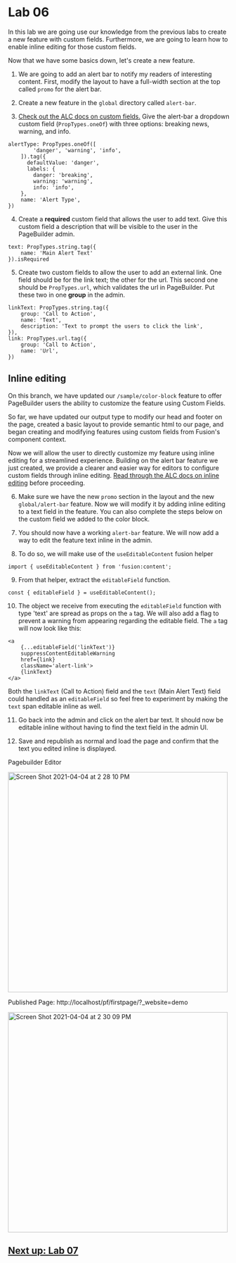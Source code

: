 # Lab 06
In this lab we are going use our knowledge from the previous labs to create a new feature with custom fields.  Furthermore, we are going to learn how to enable inline editing for those custom fields.

Now that we have some basics down, let's create a new feature. 

1. We are going to add an alert bar to notify my readers of interesting content. First, modify the layout to have a full-width section at the top called `promo` for the alert bar.

2. Create a new feature in the `global` directory called `alert-bar`. 

3. [Check out the ALC docs on custom fields.](https://redirector.arcpublishing.com/alc/arc-products/pagebuilder/fusion/documentation/api/feature-pack/components/custom-fields.md) Give the alert-bar a dropdown custom field (`PropTypes.oneOf`) with three options: breaking news, warning, and info. 

```
alertType: PropTypes.oneOf([
        'danger', 'warning', 'info',
    ]).tag({
      defaultValue: 'danger',
      labels: {
        danger: 'breaking',
        warning: 'warning',
        info: 'info',
    },
    name: 'Alert Type',
})
```

4. Create a **required** custom field that allows the user to add text. Give this custom field a description that will be visible to the user in the PageBuilder admin.  

```
text: PropTypes.string.tag({
    name: 'Main Alert Text'
}).isRequired
```

5. Create two custom fields to allow the user to add an external link. One field should be for the link text; the other for the url. This second one should be `PropTypes.url`, which validates the url in PageBuilder. Put these two in one **group** in the admin. 

```
linkText: PropTypes.string.tag({
    group: 'Call to Action',
    name: 'Text',
    description: 'Text to prompt the users to click the link',
}),
link: PropTypes.url.tag({
    group: 'Call to Action',
    name: 'Url',
})
```

## Inline editing


On this branch, we have updated our `/sample/color-block` feature to offer PageBuilder users the ability to customize the feature using Custom Fields.

So far, we have updated our output type to modify our head and footer on the page, created a basic layout to provide semantic html to our page, and began creating and modifying features using custom fields from Fusion's component context. 

Now we will allow the user to directly customize my feature using inline editing for a streamlined experience. Building on the alert bar feature we just created, we provide a clearer and easier way for editors to configure custom fields through inline editing. [Read through the ALC docs on inline editing](https://redirector.arcpublishing.com/alc/arc-products/pagebuilder/fusion/documentation/recipes/adding-custom-fields.md#inline-editing#inline-editing) before proceeding.

6. Make sure we have the new `promo` section in the layout and the new `global/alert-bar` feature. Now we will modify it by adding inline editing to a text field in the feature. You can also complete the steps below on the custom field we added to the color block.

7. You should now have a working `alert-bar` feature. We will now add a way to edit the feature text inline in the admin.

8. To do so, we will make use of the `useEditableContent` fusion helper 

```import { useEditableContent } from 'fusion:content';```

9. From that helper, extract the `editableField` function.

```const { editableField } = useEditableContent();```

10. The object we receive from executing the `editableField` function with type 'text' are spread as props on the `a` tag. We will also add a flag to prevent a warning from appearing regarding the editable field. The `a` tag will now look like this:

```
<a 
    {...editableField('linkText')}
    suppressContentEditableWarning
    href={link} 
    className='alert-link'>
    {linkText}
</a>
```

Both the `linkText` (Call to Action) field and the `text` (Main Alert Text) field could handled as an `editableField` so feel free to experiment by making the `text` span editable inline as well.

11. Go back into the admin and click on the alert bar text. It should now be editable inline without having to find the text field in the admin UI.

12. Save and republish as normal and load the page and confirm that the text you edited inline is displayed.

Pagebuilder Editor

<img width="500" alt="Screen Shot 2021-04-04 at 2 28 10 PM" src="https://user-images.githubusercontent.com/39777478/113518088-1b21f800-9552-11eb-90d2-b78316d73191.png">

Published Page: http://localhost/pf/firstpage/?_website=demo

<img width="500" alt="Screen Shot 2021-04-04 at 2 30 09 PM" src="https://user-images.githubusercontent.com/39777478/113518125-4ad10000-9552-11eb-972d-efdfac090103.png">


## [Next up: Lab 07](https://github.com/wapopartners/Fusion-Training-User-Stories/tree/lab-07)
